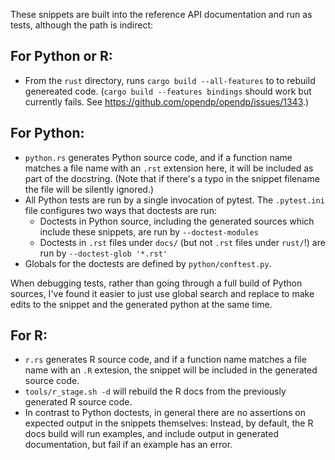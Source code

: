 These snippets are built into the reference API documentation and run as tests, although the path is indirect:

## For Python or R:

- From the `rust` directory, runs `cargo build --all-features` to to rebuild genereated code.
(`cargo build --features bindings` should work but currently fails. See https://github.com/opendp/opendp/issues/1343.)

## For Python:

- `python.rs` generates Python source code, and if a function name matches a file name with an `.rst` extension here, it will be included as part of the docstring. (Note that if there's a typo in the snippet filename the file will be silently ignored.)
- All Python tests are run by a single invocation of pytest. The `.pytest.ini` file configures two ways that doctests are run:
  - Doctests in Python source, including the generated sources which include these snippets, are run by `--doctest-modules`
  - Doctests in `.rst` files under `docs/` (but not `.rst` files under `rust/`!) are run by `--doctest-glob '*.rst'`
- Globals for the doctests are defined by `python/conftest.py`.

When debugging tests, rather than going through a full build of Python sources, I've found it easier to just use global search and replace to make edits to the snippet and the generated python at the same time.

## For R:

- `r.rs` generates R source code, and if a function name matches a file name with an `.R` extesion, the snippet will be included in the generated source code.
- `tools/r_stage.sh -d` will rebuild the R docs from the previously generated R source code.
- In contrast to Python doctests, in general there are no assertions on expected output in the snippets themselves: Instead, by default, the R docs build will run examples, and include output in generated documentation, but fail if an example has an error.
